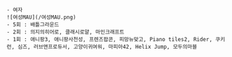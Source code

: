     - 여자
    ![여성MAU](/여성MAU.png)
    - 5회 : 배틀그라운드
    - 2회 : 의지의히어로, 클래시로얄, 마인크래프트
    - 1회 : 애니팡3, 애니팡사천성, 프렌즈팝콘, 피망뉴맞고, Piano tiles2, Rider, 쿠키런, 심즈, 러브앤프로듀서, 고양이귀여워, 마피아42, Helix Jump, 모두의마블
